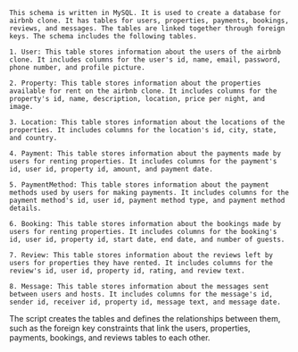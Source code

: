     This schema is written in MySQL. It is used to create a database for airbnb clone. It has tables for users, properties, payments, bookings, reviews, and messages. The tables are linked together through foreign keys. The schema includes the following tables.

    1. User: This table stores information about the users of the airbnb clone. It includes columns for the user's id, name, email, password, phone number, and profile picture.

    2. Property: This table stores information about the properties available for rent on the airbnb clone. It includes columns for the property's id, name, description, location, price per night, and image.

    3. Location: This table stores information about the locations of the properties. It includes columns for the location's id, city, state, and country.

    4. Payment: This table stores information about the payments made by users for renting properties. It includes columns for the payment's id, user id, property id, amount, and payment date.

    5. PaymentMethod: This table stores information about the payment methods used by users for making payments. It includes columns for the payment method's id, user id, payment method type, and payment method details.

    6. Booking: This table stores information about the bookings made by users for renting properties. It includes columns for the booking's id, user id, property id, start date, end date, and number of guests.

    7. Review: This table stores information about the reviews left by users for properties they have rented. It includes columns for the review's id, user id, property id, rating, and review text.

    8. Message: This table stores information about the messages sent between users and hosts. It includes columns for the message's id, sender id, receiver id, property id, message text, and message date.

The script creates the tables and defines the relationships between them, such as the foreign key constraints that link the users, properties, payments, bookings, and reviews tables to each other.